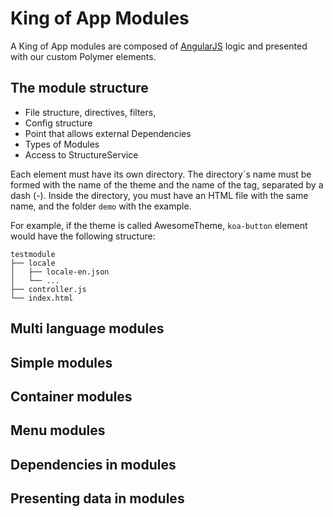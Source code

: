 # King of App Modules

A King of App modules are composed of [AngularJS](https://www.polymer-project.org) logic and presented with our custom Polymer elements.

## The module structure

* File structure, directives, filters,
* Config structure
* Point that allows external Dependencies
* Types of Modules
* Access to StructureService

Each element must have its own directory. The directory´s name must be formed with the name of the theme and the name of the tag, separated by a dash (-). Inside the directory, you must have an HTML file with the same name, and the folder `demo` with the example.

For example, if the theme is called AwesomeTheme, `koa-button` element would have the following structure:

```
testmodule
├── locale
│   ├── locale-en.json
│   └── ...
├── controller.js
└── index.html
```

## Multi language modules

## Simple modules

## Container modules

## Menu modules

## Dependencies in modules

## Presenting data in modules
